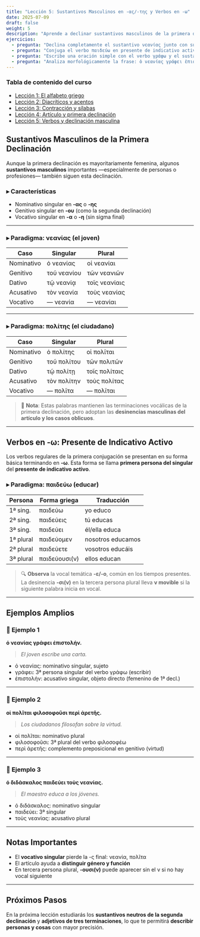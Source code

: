 ```yaml
---
title: "Lección 5: Sustantivos Masculinos en -ας/-της y Verbos en -ω"
date: 2025-07-09
draft: false
weight: 5
description: "Aprende a declinar sustantivos masculinos de la primera declinación como νεανίας y πολίτης, y a conjugar verbos en -ω en presente indicativo. Comienza a construir oraciones completas con sujeto, verbo y objeto directo."
ejercicios:
  - pregunta: "Declina completamente el sustantivo νεανίας junto con su artículo definido."
  - pregunta: "Conjuga el verbo παιδεύω en presente de indicativo activo. Traduce cada forma."
  - pregunta: "Escribe una oración simple con el verbo γράφω y el sustantivo πολίτης en nominativo."
  - pregunta: "Analiza morfológicamente la frase: ὁ νεανίας γράφει ἐπιστολήν."
---
```

### Tabla de contenido del curso

- [Lección 1: El alfabeto griego](../leccion-1/)
- [Lección 2: Diacríticos y acentos](../leccion-2/)
- [Lección 3: Contracción y sílabas](../leccion-3/)
- [Lección 4: Artículo y primera declinación](../leccion-4/)
- [Lección 5: Verbos y declinación masculina](../leccion-5/)

## Sustantivos Masculinos de la Primera Declinación

Aunque la primera declinación es mayoritariamente femenina, algunos **sustantivos masculinos** importantes —especialmente de personas o profesiones— también siguen esta declinación.

### ▸ Características

- Nominativo singular en **-ας** o **-ης**  
- Genitivo singular en **-ου** (como la segunda declinación)  
- Vocativo singular en **-α** o **-η** (sin sigma final)

---

### ▸ Paradigma: νεανίας (el joven)

| Caso        | Singular      | Plural       |
|-------------|---------------|--------------|
| Nominativo  | ὁ νεανίας       | οἱ νεανίαι     |
| Genitivo    | τοῦ νεανίου     | τῶν νεανιῶν    |
| Dativo      | τῷ νεανίᾳ      | τοῖς νεανίαις  |
| Acusativo   | τὸν νεανία      | τοὺς νεανίας   |
| Vocativo    | — νεανία       | — νεανίαι     |

---

### ▸ Paradigma: πολίτης (el ciudadano)

| Caso        | Singular      | Plural       |
|-------------|---------------|--------------|
| Nominativo  | ὁ πολίτης       | οἱ πολῖται     |
| Genitivo    | τοῦ πολίτου     | τῶν πολιτῶν    |
| Dativo      | τῷ πολίτῃ      | τοῖς πολίταις  |
| Acusativo   | τὸν πολίτην     | τοὺς πολίτας   |
| Vocativo    | — πολῖτα       | — πολῖται     |

> 📝 **Nota**: Estas palabras mantienen las terminaciones vocálicas de la primera declinación, pero adoptan las **desinencias masculinas del artículo y los casos oblicuos**.

---

## Verbos en -ω: Presente de Indicativo Activo

Los verbos regulares de la primera conjugación se presentan en su forma básica terminando en **-ω**. Esta forma se llama **primera persona del singular** del **presente de indicativo activo**.

### ▸ Paradigma: παιδεύω (educar)

| Persona             | Forma griega | Traducción         |
|---------------------|--------------|---------------------|
| 1ª sing.            | παιδεύω      | yo educo            |
| 2ª sing.            | παιδεύεις    | tú educas           |
| 3ª sing.            | παιδεύει     | él/ella educa       |
| 1ª plural           | παιδεύομεν   | nosotros educamos   |
| 2ª plural           | παιδεύετε    | vosotros educáis    |
| 3ª plural           | παιδεύουσι(ν) | ellos educan        |

> 🔍 **Observa** la vocal temática **-ε/-ο**, común en los tiempos presentes. La desinencia **-σι(ν)** en la tercera persona plural lleva **ν movible** si la siguiente palabra inicia en vocal.

---

## Ejemplos Amplios

### 📍 Ejemplo 1

**ὁ νεανίας γράφει ἐπιστολήν.**  
> *El joven escribe una carta.*

- ὁ νεανίας: nominativo singular, sujeto  
- γράφει: 3ª persona singular del verbo γράφω (escribir)  
- ἐπιστολήν: acusativo singular, objeto directo (femenino de 1ª decl.)

---

### 📍 Ejemplo 2

**οἱ πολῖται φιλοσοφοῦσι περὶ ἀρετῆς.**  
> *Los ciudadanos filosofan sobre la virtud.*

- οἱ πολῖται: nominativo plural  
- φιλοσοφοῦσι: 3ª plural del verbo φιλοσοφέω  
- περὶ ἀρετῆς: complemento preposicional en genitivo (virtud)

---

### 📍 Ejemplo 3

**ὁ διδάσκαλος παιδεύει τοὺς νεανίας.**  
> *El maestro educa a los jóvenes.*

- ὁ διδάσκαλος: nominativo singular  
- παιδεύει: 3ª singular  
- τοὺς νεανίας: acusativo plural

---

## Notas Importantes

- El **vocativo singular** pierde la -ς final: νεανία, πολῖτα  
- El artículo ayuda a **distinguir género y función**  
- En tercera persona plural, **-ουσι(ν)** puede aparecer sin el ν si no hay vocal siguiente

---

## Próximos Pasos

En la próxima lección estudiarás los **sustantivos neutros de la segunda declinación** y **adjetivos de tres terminaciones**, lo que te permitirá **describir personas y cosas** con mayor precisión.
